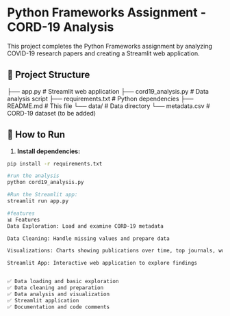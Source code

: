 # Python Frameworks Assignment - CORD-19 Analysis

This project completes the Python Frameworks assignment by analyzing COVID-19 research papers and creating a Streamlit web application.

## 📁 Project Structure
├── app.py # Streamlit web application
├── cord19_analysis.py # Data analysis script
├── requirements.txt # Python dependencies
├── README.md # This file
└── data/ # Data directory
└── metadata.csv # CORD-19 dataset (to be added)


## 🚀 How to Run

1. **Install dependencies:**
```bash
pip install -r requirements.txt

#run the analysis
python cord19_analysis.py

#Run the Streamlit app:
streamlit run app.py

#features 
📊 Features
Data Exploration: Load and examine CORD-19 metadata

Data Cleaning: Handle missing values and prepare data

Visualizations: Charts showing publications over time, top journals, word frequencies

Streamlit App: Interactive web application to explore findings


✅ Data loading and basic exploration
✅ Data cleaning and preparation
✅ Data analysis and visualization
✅ Streamlit application
✅ Documentation and code comments


